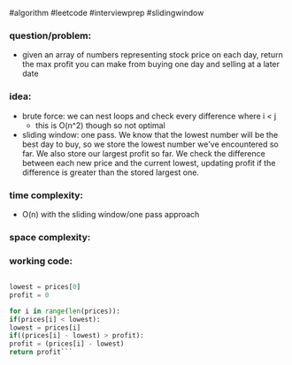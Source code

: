 #algorithm
#leetcode
#interviewprep
#slidingwindow

### question/problem: 
- given an array of numbers representing stock price on each day, return the max profit you can make from buying one day and selling at a later date
### idea:
- brute force: we can nest loops and check every difference where i < j
	- this is O(n^2) though so not optimal
- sliding window: one pass. We know that the lowest number will be the best day to buy, so we store the lowest number we've encountered so far. We also store our largest profit so far. We check the difference between each new price and the current lowest, updating profit if the difference is greater than the stored largest one. 

### time complexity:
- O(n) with the sliding window/one pass approach

### space complexity:

### working code:
``` python

lowest = prices[0]
profit = 0

for i in range(len(prices)):
if(prices[i] < lowest):
lowest = prices[i]
if((prices[i] - lowest) > profit):
profit = (prices[i] - lowest)
return profit```

